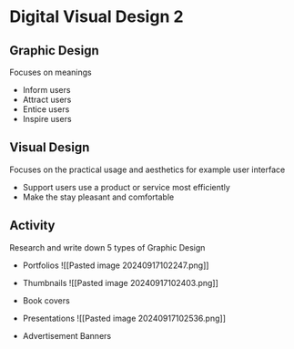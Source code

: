 # Digital Visual Design 2
## Graphic Design
Focuses on meanings
- Inform users
- Attract users
- Entice users
- Inspire users
## Visual Design
Focuses on the practical usage and aesthetics for example user interface
- Support users use a product or service most efficiently
- Make the stay pleasant and comfortable
## Activity
Research and write down 5 types of Graphic Design
- Portfolios
![[Pasted image 20240917102247.png]]
- Thumbnails
![[Pasted image 20240917102403.png]]
- Book covers

- Presentations
![[Pasted image 20240917102536.png]]
- Advertisement Banners
